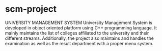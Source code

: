 # scm-project
UNIVERSITY MANAGEMENT SYSTEM
University Management System is developed in object oriented platform using C++ programming language. It mainly maintains the list of colleges affiliated to the university and their different streams. Additionally, the project also maintains and handles the examination as well as the result department with a proper menu system.
